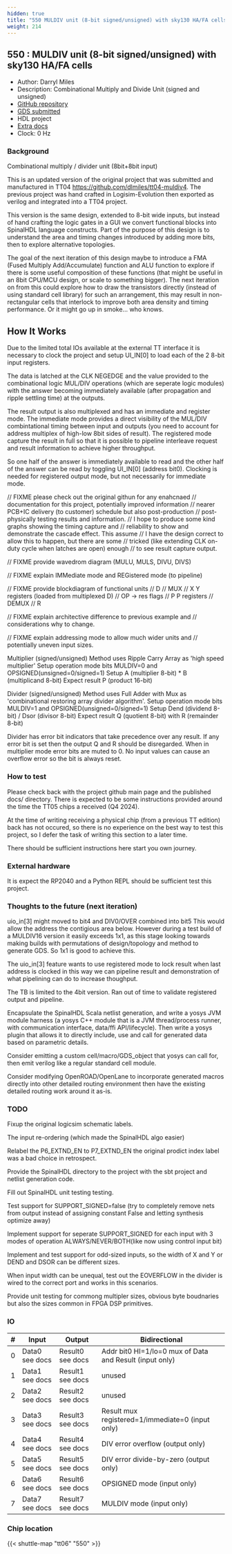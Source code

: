```yaml
---
hidden: true
title: "550 MULDIV unit (8-bit signed/unsigned) with sky130 HA/FA cells"
weight: 214
---
```


## 550 : MULDIV unit (8-bit signed/unsigned) with sky130 HA/FA cells

* Author: Darryl Miles
* Description: Combinational Multiply and Divide Unit (signed and unsigned)
* [GitHub repository](https://github.com/dlmiles/tt06-muldiv8-sky130faha)
* [GDS submitted](https://github.com/dlmiles/tt06-muldiv8-sky130faha/actions/runs/8743928507)
* HDL project
* [Extra docs](None)
* Clock: 0 Hz

<!---

This file is used to generate your project datasheet. Please fill in the information below and delete any unused
sections.

You can also include images in this folder and reference them in the markdown. Each image must be less than
512 kb in size, and the combined size of all images must be less than 1 MB.
-->


### Background

Combinational multiply / divider unit (8bit+8bit input)

This is an updated version of the original project that was submitted and
manufactured in TT04 https://github.com/dlmiles/tt04-muldiv4.  The previous
project was hand crafted in Logisim-Evolution then exported as verilog and
integrated into a TT04 project.

This version is the same design, extended to 8-bit wide inputs, but instead
of hand crafting the logic gates in a GUI we convert functional blocks into
SpinalHDL language constructs.  Part of the purpose of this design is to
understand the area and timing changes introduced by adding more bits, then
to explore alternative topologies.

The goal of the next iteration of this design maybe to introduce a FMA
(Fused Multiply Add/Accumulate) function and ALU function to explore if
there is some useful composition of these functions (that might be useful
in an 8bit CPU/MCU design, or scale to something bigger).  The next
iteration on from this could explore how to draw the transistors directly
(instead of using standard cell library) for such an arrangement, this may
result in non-rectangular cells that interlock to improve both area density
and timing performance.  Or it might go up in smoke... who knows.

## How It Works

Due to the limited total IOs available at the external TT interface it is
necessary to clock the project and setup UI_IN[0] to load each of the 2
8-bit input registers.

The data is latched at the CLK NEGEDGE and the value provided to the
combinational logic MUL/DIV operations (which are seperate logic modules)
with the answer becoming immediately available (after propagation and
ripple settling time) at the outputs.

The result output is also multiplexed and has an immediate and register
mode.  The immediate mode provides a direct visibility of the MUL/DIV
combintational timing between input and outputs (you need to account for
address multiplex of high-low 8bit sides of result).  The registered mode
capture the result in full so that it is possible to pipeline interleave
request and result information to achieve higher throughput.

So one half of the answer is immediately available to read and the other
half of the answer can be read by toggling UI_IN[0] (address bit0).
Clocking is needed for registered output mode, but not necessarily for
immediate mode.

// FIXME please check out the original githun for any enahcnaed
// documentation for this project, potentially improved information
// nearer PCB+IC delivery (to customer) schedule but also post-production
// post-physically testing results and information.
// I hope to produce some kind graphs showing the timing capture and
// reliability to show and demonstrate the cascade effect.  This assume
// I have the design correct to allow this to happen, but there are some
// tricked (like extending CLK on-duty cycle when latches are open) enough
// to see result capture output.

// FIXME provide wavedrom diagram (MULU, MULS, DIVU, DIVS)

// FIXME explain IMMediate mode and REGistered mode (to pipeline)

// FIXME provide blockdiagram of functional units
//    D
//   MUX
//   X Y registers (loaded from multiplexed D)
//    OP -> res flags
//   P P registers
//  DEMUX
//    R

// FIXME explain architective difference to previous example and
// considerations why to change.

// FIXME explain addressing mode to allow much wider units and
//  potentially uneven input sizes.

Multiplier (signed/unsigned)
Method uses Ripple Carry Array as 'high speed multiplier'
Setup operation mode bits MULDIV=0 and OPSIGNED(unsigned=0/signed=1)
Setup A (multiplier 8-bit) * B (multiplicand 8-bit)
Expect result P (product 16-bit)

Divider (signed/unsigned)
Method uses Full Adder with Mux as 'combinational restoring array divider algorithm'.
Setup operation mode bits MULDIV=1 and OPSIGNED(unsigned=0/signed=1)
Setup Dend (dividend 8-bit) / Dsor (divisor 8-bit)
Expect result Q (quotient 8-bit) with R (remainder 8-bit)

Divider has error bit indicators that take precedence over any result.
If any error bit is set then the output Q and R should be disregarded.
When in multiplier mode error bits are muted to 0.
No input values can cause an overflow error so the bit is always reset.

### How to test

Please check back with the project github main page and the published
docs/ directory.  There is expected to be some instructions provided
around the time the TT05 chips a received (Q4 2024).

At the time of writing receiving a physical chip (from a previous TT
edition) back has not occured, so there is no experience on the best
way to test this project, so I defer the task of writing this section
to a later time.

There should be sufficient instructions here start you own journey.

### External hardware

It is expect the RP2040 and a Python REPL should be sufficient test this
project.

### Thoughts to the future (next iteration)

uio_in[3] might moved to bit4 and DIV0/OVER combined into bit5
This would allow the address the contigious area below.
However during a test build of a MULDIV16 version it easily exceeds 1x1, as
this stage looking towards making builds with permutations of
design/topology and method to generate GDS.  So 1x1 is good to achieve this.

The uio_in[3] feature wants to use registered mode to lock result when last address
is clocked in this way we can pipeline result and demonstration of what pipelining
can do to increase thoughput.

The TB is limited to the 4bit version.  Ran out of time to validate
registered output and pipeline.

Encapsulate the SpinalHDL Scala netlist generation, and write a yosys JVM
module harness (a yosys C++ module that is a JVM thread/process runner, with
communication interface, data/ffi API/lifecycle).  Then write a yosys plugin
that allows it to directly include, use and call for generated data based on
parametric details.

Consider emitting a custom cell/macro/GDS_object that yosys can call for,
then emit verilog like a regular standard cell module.

Consider modifying OpenROAD/OpenLane to incorporate generated macros
directly into other detailed routing environment then have the existing
detailed routing work around it as-is.

### TODO

Fixup the original logicsim schematic labels.

The input re-ordering (which made the SpinalHDL algo easier)

Relabel the P6_EXTND_EN to P7_EXTND_EN the original prodict index label was
a bad choice in retrospect.

Provide the SpinalHDL directory to the project with the sbt project and
netlist generation code.

Fill out SpinalHDL unit testing testing.

Test support for SUPPORT_SIGNED=false (try to completely remove nets from
output instead of assigning constant False and letting synthesis optimize
away)

Implement support for seperate SUPPORT_SIGNED for each input with 3 modes
of operation ALWAYS/NEVER/BOTH(like now using control input bit)

Implement and test support for odd-sized inputs, so the width of X and Y or
DEND and DSOR can be different sizes.

When input width can be unequal, test out the EOVERFLOW in the divider is
wired to the correct port and works in this scenarios.

Provide unit testing for commong multipler sizes, obvious byte boudnaries
but also the sizes common in FPGA DSP primitives.


### IO

| # | Input          | Output         | Bidirectional   |
| - | -------------- | -------------- | --------------- |
| 0 | Data0 see docs | Result0 see docs | Addr bit0 HI=1/lo=0 mux of Data and Result (input only) |
| 1 | Data1 see docs | Result1 see docs | unused |
| 2 | Data2 see docs | Result2 see docs | unused |
| 3 | Data3 see docs | Result3 see docs | Result mux registered=1/immediate=0 (input only) |
| 4 | Data4 see docs | Result4 see docs | DIV error overflow (output only) |
| 5 | Data5 see docs | Result5 see docs | DIV error divide-by-zero (output only) |
| 6 | Data6 see docs | Result6 see docs | OPSIGNED mode (input only) |
| 7 | Data7 see docs | Result7 see docs | MULDIV mode (input only) |

### Chip location

{{< shuttle-map "tt06" "550" >}}
